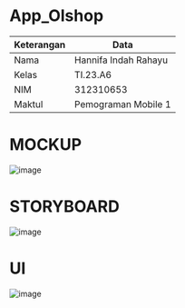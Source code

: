 # App_Olshop

| Keterangan | Data |
| ------ | ----- |
|  Nama  | Hannifa Indah Rahayu  |
|  Kelas  | TI.23.A6  |
|  NIM    | 312310653 |
|  Maktul | Pemograman Mobile 1  |



  # MOCKUP
![image](https://github.com/user-attachments/assets/247981b5-ef46-4f65-951c-faf07dba90a1)


# STORYBOARD
![image](https://github.com/user-attachments/assets/07a81413-2afa-4974-b1b5-b7c4b8ae7478)


# UI
![image](https://github.com/user-attachments/assets/b1cd1d12-0ae3-4e2c-b98e-7c09e1bfb043)



